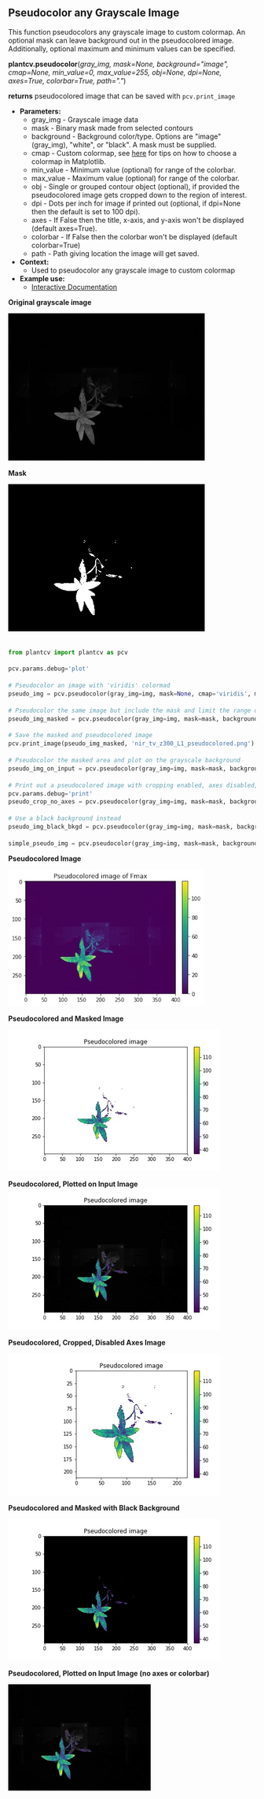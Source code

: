 ## Pseudocolor any Grayscale Image

This function pseudocolors any grayscale image to custom colormap. An optional mask can leave background out in the
pseudocolored image. Additionally, optional maximum and minimum values can be specified.

**plantcv.pseudocolor**(*gray_img, mask=None, background="image", cmap=None, min_value=0, max_value=255, obj=None, dpi=None, axes=True, colorbar=True, path="."*)

**returns** pseudocolored image that can be saved with `pcv.print_image`

- **Parameters:**
    - gray_img   - Grayscale image data
    - mask       - Binary mask made from selected contours
    - background - Background color/type. Options are "image" (gray_img), "white", or "black". A mask must be supplied.
    - cmap       - Custom colormap, see [here](https://matplotlib.org/tutorials/colors/colormaps.html) for tips on how to choose a colormap in Matplotlib.
    - min_value  - Minimum value (optional) for range of the colorbar.
    - max_value  - Maximum value (optional) for range of the colorbar.
    - obj        - Single or grouped contour object (optional), if provided the pseudocolored image gets cropped down to the region of interest.
    - dpi        - Dots per inch for image if printed out (optional, if dpi=None then the default is set to 100 dpi).
    - axes       - If False then the title, x-axis, and y-axis won't be displayed (default axes=True).
    - colorbar   - If False then the colorbar won't be displayed (default colorbar=True)
    - path       - Path giving location the image will get saved.
- **Context:**
    - Used to pseudocolor any grayscale image to custom colormap
- **Example use:**
    - [Interactive Documentation](https://mybinder.org/v2/gh/danforthcenter/plantcv-binder.git/master?filepath=notebooks%2FpsII_tutorial.ipynb)

**Original grayscale image**

![Screenshot](img/documentation_images/pseudocolor/original_grayscale.jpg)

**Mask**

![Screenshot](img/documentation_images/pseudocolor/mask.jpg)


```python

from plantcv import plantcv as pcv

pcv.params.debug='plot'

# Pseudocolor an image with 'viridis' colormad
pseudo_img = pcv.pseudocolor(gray_img=img, mask=None, cmap='viridis', min_value=0, max_value=255, path='.')

# Pseudocolor the same image but include the mask and limit the range of values
pseudo_img_masked = pcv.pseudocolor(gray_img=img, mask=mask, background="white", cmap='viridis', min_value=30, max_value=200, path='.')

# Save the masked and pseudocolored image
pcv.print_image(pseudo_img_masked, 'nir_tv_z300_L1_pseudocolored.png')

# Pseudocolor the masked area and plot on the grayscale background
pseudo_img_on_input = pcv.pseudocolor(gray_img=img, mask=mask, background="image", cmap="viridis")

# Print out a pseudocolored image with cropping enabled, axes disabled, and higher dpi value.
pcv.params.debug='print'
pseudo_crop_no_axes = pcv.pseudocolor(gray_img=img, mask=mask, background=="white", obj=obj, cmap='viridis', dpi=200, axes=False)

# Use a black background instead
pseudo_img_black_bkgd = pcv.pseudocolor(gray_img=img, mask=mask, background="black", cmap='viridis')

simple_pseudo_img = pcv.pseudocolor(gray_img=img, mask=mask, background="image", axes=False, colorbar=False, cmap='viridis')

```


**Pseudocolored Image**

![Screenshot](img/documentation_images/pseudocolor/pseudo_nomask.jpg)

**Pseudocolored and Masked Image**

![Screenshot](img/documentation_images/pseudocolor/pseudo_img.jpg)

**Pseudocolored, Plotted on Input Image**
![Screenshot](img/documentation_images/pseudocolor/pseudo_onimage.jpg)

**Pseudocolored, Cropped, Disabled Axes Image**

![Screenshot](img/documentation_images/pseudocolor/pseudo_cropped.jpg)

**Pseudocolored and Masked with Black Background**

![Screenshot](img/documentation_images/pseudocolor/pseudo_black_bkgd.jpg)

**Pseudocolored, Plotted on Input Image (no axes or colorbar)**

![Screenshot](img/documentation_images/pseudocolor/pseudo_onimage_simple.jpg)
